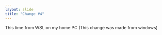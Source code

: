 ```yaml
---
layout: slide
title: "Change #4"
---
```

This time from WSL on my home PC
(This change was made from windows)
